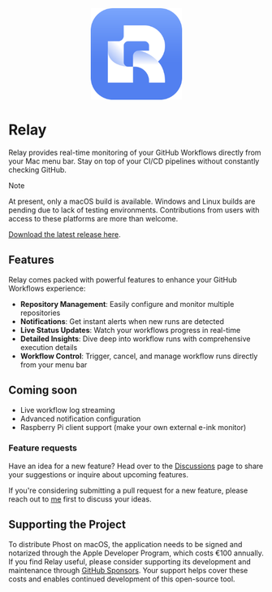 <p align="center">
<img src="./public/icon.png" width="180" />
</p>

# Relay

Relay provides real-time monitoring of your GitHub Workflows directly from your Mac menu bar. Stay on top of your CI/CD pipelines without constantly checking GitHub.

> [!NOTE]
> At present, only a macOS build is available. Windows and Linux builds are pending due to lack of testing environments. Contributions from users with access to these platforms are more than welcome.

[Download the latest release here](https://github.com/gwleuverink/relay/releases).

## Features

Relay comes packed with powerful features to enhance your GitHub Workflows experience:

- **Repository Management**: Easily configure and monitor multiple repositories
- **Notifications**: Get instant alerts when new runs are detected
- **Live Status Updates**: Watch your workflows progress in real-time
- **Detailed Insights**: Dive deep into workflow runs with comprehensive execution details
- **Workflow Control**: Trigger, cancel, and manage workflow runs directly from your menu bar

<!-- <div align="center">
<img src="https://github.com/gwleuverink/relay/blob/main/storage/app/public/screenshots/menu-bar.png?raw=true" width="400"  alt="Menu bar screenshot" />

<img src="https://github.com/gwleuverink/relay/blob/main/storage/app/public/screenshots/detail-window.png?raw=true" width="700" alt="Detail window screenshot" />
</div> -->

## Coming soon

- Live workflow log streaming
- Advanced notification configuration
- Raspberry Pi client support (make your own external e-ink monitor)

### Feature requests

Have an idea for a new feature? Head over to the [Discussions](https://github.com/gwleuverink/relay/discussions) page to share your suggestions or inquire about upcoming features.

If you're considering submitting a pull request for a new feature, please reach out to [me](https://github.com/gwleuverink) first to discuss your ideas.

## Supporting the Project

To distribute Phost on macOS, the application needs to be signed and notarized through the Apple Developer Program, which costs €100 annually. If you find Relay useful, please consider supporting its development and maintenance through [GitHub Sponsors](https://github.com/sponsors/gwleuverink). Your support helps cover these costs and enables continued development of this open-source tool.
